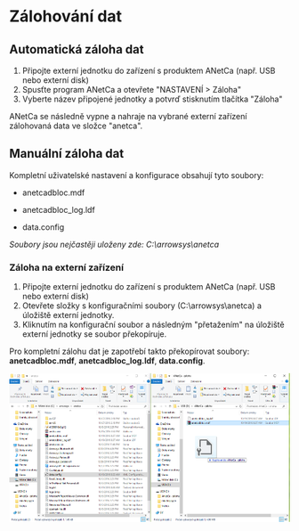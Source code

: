 # Zálohování dat

## Automatická záloha dat

1. Připojte externí jednotku do zařízení s produktem ANetCa (např. USB nebo externí disk)
2. Spusťte program ANetCa a otevřete "NASTAVENÍ > Záloha"
3. Vyberte název připojené jednotky a potvrď stisknutím tlačítka "Záloha"

ANetCa se následně vypne a nahraje na vybrané externí zařízení zálohovaná data ve složce "anetca".

## Manuální záloha dat

Kompletní uživatelské nastavení a konfigurace obsahují tyto soubory:

- anetcadbloc.mdf

- anetcadbloc_log.ldf

- data.config

*Soubory jsou nejčastěji uloženy zde: C:\arrowsys\anetca*

### Záloha na externí zařízení

1. Připojte externí jednotku do zařízení s produktem ANetCa (např. USB nebo externí disk)
2. Otevřete složky s konfiguračními soubory (C:\arrowsys\anetca) a úložiště externí jednotky.
3. Kliknutím na konfigurační soubor a následným "přetažením" na úložiště externí jednotky se soubor překopíruje.

Pro kompletní zálohu dat je zapotřebí takto překopírovat soubory: **anetcadbloc.mdf**, **anetcadbloc_log.ldf**, **data.config**.

![](img/config.png)

